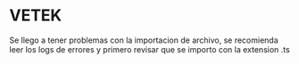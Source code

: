 # VETEK

Se llego a tener problemas con la importacion de archivo, se recomienda leer los logs de errores y primero revisar que se importo con la extension .ts
